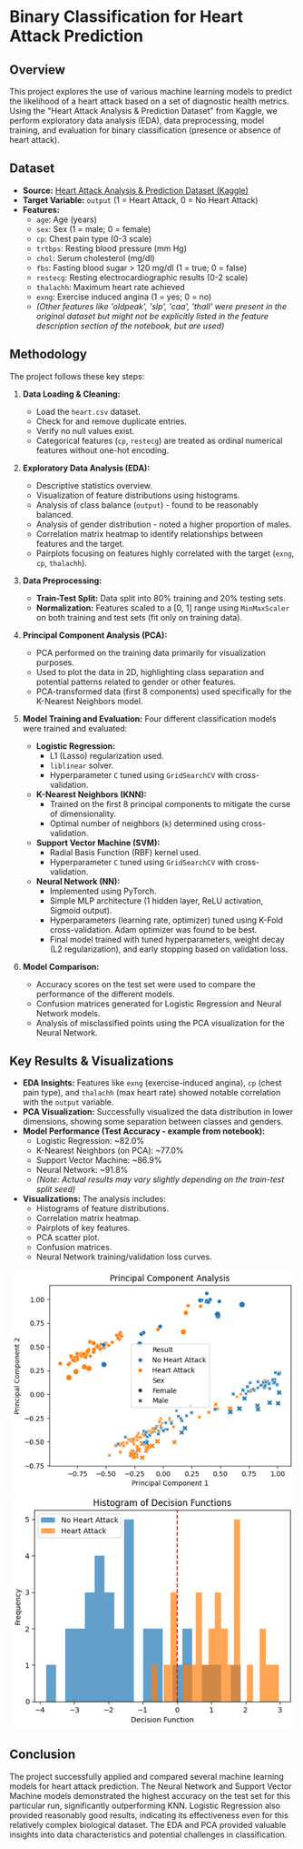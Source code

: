 # Binary Classification for Heart Attack Prediction

## Overview

This project explores the use of various machine learning models to predict the likelihood of a heart attack based on a set of diagnostic health metrics. Using the "Heart Attack Analysis & Prediction Dataset" from Kaggle, we perform exploratory data analysis (EDA), data preprocessing, model training, and evaluation for binary classification (presence or absence of heart attack).

## Dataset

-   **Source:** [Heart Attack Analysis & Prediction Dataset (Kaggle)](https://www.kaggle.com/datasets/rashikrahmanpritom/heart-attack-analysis-prediction-dataset/data)
-   **Target Variable:** `output` (1 = Heart Attack, 0 = No Heart Attack)
-   **Features:**
    -   `age`: Age (years)
    -   `sex`: Sex (1 = male; 0 = female)
    -   `cp`: Chest pain type (0-3 scale)
    -   `trtbps`: Resting blood pressure (mm Hg)
    -   `chol`: Serum cholesterol (mg/dl)
    -   `fbs`: Fasting blood sugar > 120 mg/dl (1 = true; 0 = false)
    -   `restecg`: Resting electrocardiographic results (0-2 scale)
    -   `thalachh`: Maximum heart rate achieved
    -   `exng`: Exercise induced angina (1 = yes; 0 = no)
    -   *(Other features like 'oldpeak', 'slp', 'caa', 'thall' were present in the original dataset but might not be explicitly listed in the feature description section of the notebook, but are used)*

## Methodology

The project follows these key steps:

1.  **Data Loading & Cleaning:**
    *   Load the `heart.csv` dataset.
    *   Check for and remove duplicate entries.
    *   Verify no null values exist.
    *   Categorical features (`cp`, `restecg`) are treated as ordinal numerical features without one-hot encoding.

2.  **Exploratory Data Analysis (EDA):**
    *   Descriptive statistics overview.
    *   Visualization of feature distributions using histograms.
    *   Analysis of class balance (`output`) - found to be reasonably balanced.
    *   Analysis of gender distribution - noted a higher proportion of males.
    *   Correlation matrix heatmap to identify relationships between features and the target.
    *   Pairplots focusing on features highly correlated with the target (`exng`, `cp`, `thalachh`).

3.  **Data Preprocessing:**
    *   **Train-Test Split:** Data split into 80% training and 20% testing sets.
    *   **Normalization:** Features scaled to a [0, 1] range using `MinMaxScaler` on both training and test sets (fit only on training data).

4.  **Principal Component Analysis (PCA):**
    *   PCA performed on the training data primarily for visualization purposes.
    *   Used to plot the data in 2D, highlighting class separation and potential patterns related to gender or other features.
    *   PCA-transformed data (first 8 components) used specifically for the K-Nearest Neighbors model.

5.  **Model Training and Evaluation:**
    Four different classification models were trained and evaluated:
    *   **Logistic Regression:**
        *   L1 (Lasso) regularization used.
        *   `liblinear` solver.
        *   Hyperparameter `C` tuned using `GridSearchCV` with cross-validation.
    *   **K-Nearest Neighbors (KNN):**
        *   Trained on the first 8 principal components to mitigate the curse of dimensionality.
        *   Optimal number of neighbors (`k`) determined using cross-validation.
    *   **Support Vector Machine (SVM):**
        *   Radial Basis Function (RBF) kernel used.
        *   Hyperparameter `C` tuned using `GridSearchCV` with cross-validation.
    *   **Neural Network (NN):**
        *   Implemented using PyTorch.
        *   Simple MLP architecture (1 hidden layer, ReLU activation, Sigmoid output).
        *   Hyperparameters (learning rate, optimizer) tuned using K-Fold cross-validation. Adam optimizer was found to be best.
        *   Final model trained with tuned hyperparameters, weight decay (L2 regularization), and early stopping based on validation loss.

6.  **Model Comparison:**
    *   Accuracy scores on the test set were used to compare the performance of the different models.
    *   Confusion matrices generated for Logistic Regression and Neural Network models.
    *   Analysis of misclassified points using the PCA visualization for the Neural Network.

## Key Results & Visualizations

-   **EDA Insights:** Features like `exng` (exercise-induced angina), `cp` (chest pain type), and `thalachh` (max heart rate) showed notable correlation with the `output` variable.
-   **PCA Visualization:** Successfully visualized the data distribution in lower dimensions, showing some separation between classes and genders.
-   **Model Performance (Test Accuracy - example from notebook):**
    *   Logistic Regression: ~82.0%
    *   K-Nearest Neighbors (on PCA): ~77.0%
    *   Support Vector Machine: ~86.9%
    *   Neural Network: ~91.8%
    *   *(Note: Actual results may vary slightly depending on the train-test split seed)*
-   **Visualizations:** The analysis includes:
    *   Histograms of feature distributions.
    *   Correlation matrix heatmap.
    *   Pairplots of key features.
    *   PCA scatter plot.
    *   Confusion matrices.
    *   Neural Network training/validation loss curves.

![PCA Plot](pca_plot.png)
![Histogram of Decision Functions](decision_functions.png)


## Conclusion

The project successfully applied and compared several machine learning models for heart attack prediction. The Neural Network and Support Vector Machine models demonstrated the highest accuracy on the test set for this particular run, significantly outperforming KNN. Logistic Regression also provided reasonably good results, indicating its effectiveness even for this relatively complex biological dataset. The EDA and PCA provided valuable insights into data characteristics and potential challenges in classification.
